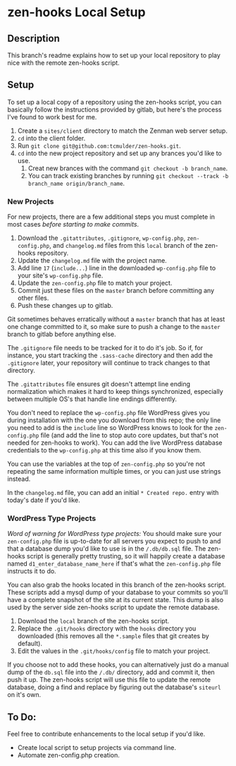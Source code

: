 # zen-hooks Local Setup
## Description
This branch's readme explains how to set up your local repository to play nice with the remote zen-hooks script.

## Setup
To set up a local copy of a repository using the zen-hooks script, you can basically follow the instructions provided by gitlab, but here's the process I've found to work best for me.

1. Create a ``sites/client`` directory to match the Zenman web server setup.
2. ``cd`` into the client folder.
3. Run ``git clone git@github.com:tcmulder/zen-hooks.git``.
4. ``cd`` into the new project repository and set up any brances you'd like to use.
    1. Creat new brances with the command ``git checkout -b branch_name``.
    2. You can track existing branches by running ``git checkout --track -b branch_name origin/branch_name``.

### New Projects
For new projects, there are a few additional steps you must complete in most cases *before starting to make commits*.

1. Download the ``.gitattributes``, ``.gitignore``, ``wp-config.php``, ``zen-config.php``, and ``changelog.md`` files from this ``local`` branch of the zen-hooks repository.
2. Update the ``changelog.md`` file with the project name.
4. Add line ``17`` (``include...``) line in the downloaded ``wp-config.php`` file to your site's ``wp-config.php`` file.
5. Update the ``zen-config.php`` file to match your project.
6. Commit just these files on the ``master`` branch before committing any other files.
7. Push these changes up to gitlab.

Git sometimes behaves erratically without a ``master`` branch that has at least one change committed to it, so make sure to push a change to the ``master`` branch to gitlab before anything else.

The ``.gitignore`` file needs to be tracked for it to do it's job. So if, for instance, you start tracking the ``.sass-cache`` directory and then add the ``.gitignore`` later, your repository will continue to track changes to that directory.

The ``.gitattributes`` file ensures git doesn't attempt line ending normalization which makes it hard to keep things synchronized, especially between multiple OS's that handle line endings differently.

You don't need to replace the ``wp-config.php`` file WordPress gives you during installation with the one you download from this repo; the only line you need to add is the ``include`` line so WordPress knows to look for the ``zen-config.php`` file (and add the line to stop auto core updates, but that's not needed for zen-hooks to work). You can add the live WordPress database credentials to the ``wp-config.php`` at this time also if you know them.

You can use the variables at the top of ``zen-config.php`` so you're not repeating the same information multiple times, or you can just use strings instead.

In the ``changelog.md`` file, you can add an initial ``* Created repo.`` entry with today's date if you'd like.

### WordPress Type Projects
*Word of warning for WordPress type projects:* You should make sure your ``zen-config.php`` file is up-to-date for all servers you expect to push to and that a database dump you'd like to use is in the ``/.db/db.sql`` file. The zen-hooks script is generally pretty trusting, so it will happily create a database named ``d1_enter_database_name_here`` if that's what the ``zen-config.php`` file instructs it to do.

You can also grab the hooks located in this branch of the zen-hooks script. These scripts add a mysql dump of your database to your commits so you'll have a complete snapshot of the site at its current state. This dump is also used by the server side zen-hooks script to update the remote database.

1. Download the ``local`` branch of the zen-hooks script.
2. Replace the ``.git/hooks`` directory with the ``hooks`` directory you downloaded (this removes all the ``*.sample`` files that git creates by default).
3. Edit the values in the ``.git/hooks/config`` file to match your project.

If you choose not to add these hooks, you can alternatively just do a manual dump of the ``db.sql`` file into the ``/.db/`` directory, add and commit it, then push it up. The zen-hooks script will use this file to update the remote database, doing a find and replace by figuring out the database's ``siteurl`` on it's own.

## To Do:
Feel free to contribute enhancements to the local setup if you'd like.

- Create local script to setup projects via command line.
- Automate zen-config.php creation.

